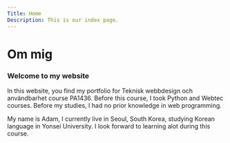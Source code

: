 ```yaml
---
Title: Home
Description: This is our index page.
---
```


Om mig
==========================
### Welcome to my website

In this website, you find my portfolio for Teknisk webbdesign och användbarhet course PA1436. Before this course, I took Python and Webtec courses. Before my studies, I had no prior knowledge in web programming.


My name is Adam, I currently live in Seoul, South Korea, studying Korean language in Yonsei University. I look forward to learning alot during this course.

